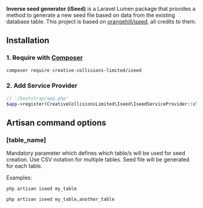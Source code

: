 **Inverse seed generator (iSeed)** is a Laravel Lumen package that provides a method to generate a new seed file based on data from the existing database table.
This project is based on [orangehill/iseed](https://github.com/orangehill/iseed), all credits to them.

## Installation

### 1. Require with [Composer](https://getcomposer.org/)
```sh
composer require creative-collisions-limited/iseed
```


### 2. Add Service Provider
```php
// '/bootstrap/app.php'
$app->register(CreativeCollisionsLimited\Iseed\IseedServiceProvider::class);
```

## Artisan command options

### [table_name]
Mandatory parameter which defines which table/s will be used for seed creation.
Use CSV notation for multiple tables. Seed file will be generated for each table.

Examples:
```
php artisan iseed my_table
```
```
php artisan iseed my_table,another_table
```
